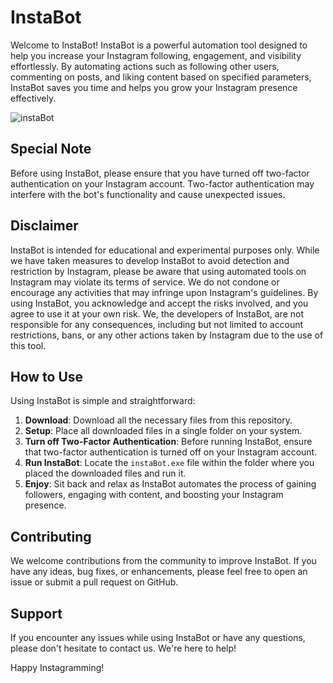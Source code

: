 # InstaBot

Welcome to InstaBot! InstaBot is a powerful automation tool designed to help you increase your Instagram following, engagement, and visibility effortlessly. By automating actions such as following other users, commenting on posts, and liking content based on specified parameters, InstaBot saves you time and helps you grow your Instagram presence effectively.

![instaBot](https://github.com/DulithaBandaranayake/instaBot/assets/121762938/8180313d-1658-4a54-bb31-b4b35c24624e) 

## Special Note

Before using InstaBot, please ensure that you have turned off two-factor authentication on your Instagram account. Two-factor authentication may interfere with the bot's functionality and cause unexpected issues.

## Disclaimer

InstaBot is intended for educational and experimental purposes only. While we have taken measures to develop InstaBot to avoid detection and restriction by Instagram, please be aware that using automated tools on Instagram may violate its terms of service. We do not condone or encourage any activities that may infringe upon Instagram's guidelines. By using InstaBot, you acknowledge and accept the risks involved, and you agree to use it at your own risk. We, the developers of InstaBot, are not responsible for any consequences, including but not limited to account restrictions, bans, or any other actions taken by Instagram due to the use of this tool.

## How to Use

Using InstaBot is simple and straightforward:

1. **Download**: Download all the necessary files from this repository.
2. **Setup**: Place all downloaded files in a single folder on your system.
3. **Turn off Two-Factor Authentication**: Before running InstaBot, ensure that two-factor authentication is turned off on your Instagram account.
4. **Run InstaBot**: Locate the `instaBot.exe` file within the folder where you placed the downloaded files and run it.
5. **Enjoy**: Sit back and relax as InstaBot automates the process of gaining followers, engaging with content, and boosting your Instagram presence.

## Contributing

We welcome contributions from the community to improve InstaBot. If you have any ideas, bug fixes, or enhancements, please feel free to open an issue or submit a pull request on GitHub.

## Support

If you encounter any issues while using InstaBot or have any questions, please don't hesitate to contact us. We're here to help!

Happy Instagramming!
